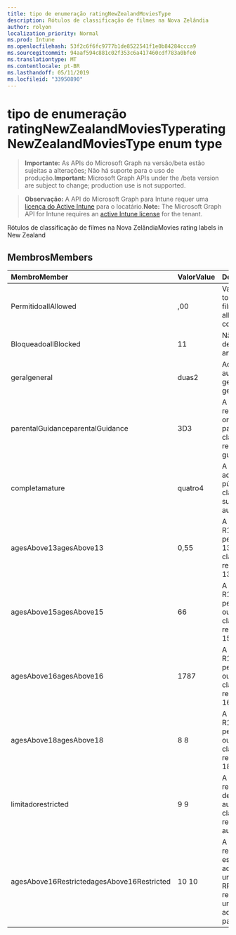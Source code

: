 ```yaml
---
title: tipo de enumeração ratingNewZealandMoviesType
description: Rótulos de classificação de filmes na Nova Zelândia
author: rolyon
localization_priority: Normal
ms.prod: Intune
ms.openlocfilehash: 53f2c6f6fc9777b1de8522541f1e0b84284ccca9
ms.sourcegitcommit: 94aaf594c881c02f353c6a417460cdf783a0bfe0
ms.translationtype: MT
ms.contentlocale: pt-BR
ms.lasthandoff: 05/11/2019
ms.locfileid: "33950890"
---
```

# <a name="ratingnewzealandmoviestype-enum-type"></a><span data-ttu-id="916db-103">tipo de enumeração ratingNewZealandMoviesType</span><span class="sxs-lookup"><span data-stu-id="916db-103">ratingNewZealandMoviesType enum type</span></span>

> <span data-ttu-id="916db-104">**Importante:** As APIs do Microsoft Graph na versão/beta estão sujeitas a alterações; Não há suporte para o uso de produção.</span><span class="sxs-lookup"><span data-stu-id="916db-104">**Important:** Microsoft Graph APIs under the /beta version are subject to change; production use is not supported.</span></span>

> <span data-ttu-id="916db-105">**Observação:** A API do Microsoft Graph para Intune requer uma [licença do Active Intune](https://go.microsoft.com/fwlink/?linkid=839381) para o locatário.</span><span class="sxs-lookup"><span data-stu-id="916db-105">**Note:** The Microsoft Graph API for Intune requires an [active Intune license](https://go.microsoft.com/fwlink/?linkid=839381) for the tenant.</span></span>

<span data-ttu-id="916db-106">Rótulos de classificação de filmes na Nova Zelândia</span><span class="sxs-lookup"><span data-stu-id="916db-106">Movies rating labels in New Zealand</span></span>

## <a name="members"></a><span data-ttu-id="916db-107">Membros</span><span class="sxs-lookup"><span data-stu-id="916db-107">Members</span></span>
|<span data-ttu-id="916db-108">Membro</span><span class="sxs-lookup"><span data-stu-id="916db-108">Member</span></span>|<span data-ttu-id="916db-109">Valor</span><span class="sxs-lookup"><span data-stu-id="916db-109">Value</span></span>|<span data-ttu-id="916db-110">Descrição</span><span class="sxs-lookup"><span data-stu-id="916db-110">Description</span></span>|
|:---|:---|:---|
|<span data-ttu-id="916db-111">Permitido</span><span class="sxs-lookup"><span data-stu-id="916db-111">allAllowed</span></span>|<span data-ttu-id="916db-112">,0</span><span class="sxs-lookup"><span data-stu-id="916db-112">0</span></span>|<span data-ttu-id="916db-113">Valor padrão, permitir todo o conteúdo de filmes</span><span class="sxs-lookup"><span data-stu-id="916db-113">Default value, allow all movies content</span></span>|
|<span data-ttu-id="916db-114">Bloqueado</span><span class="sxs-lookup"><span data-stu-id="916db-114">allBlocked</span></span>|<span data-ttu-id="916db-115">1</span><span class="sxs-lookup"><span data-stu-id="916db-115">1</span></span>|<span data-ttu-id="916db-116">Não permitir conteúdo de filmes</span><span class="sxs-lookup"><span data-stu-id="916db-116">Do not allow any movies content</span></span>|
|<span data-ttu-id="916db-117">geral</span><span class="sxs-lookup"><span data-stu-id="916db-117">general</span></span>|<span data-ttu-id="916db-118">duas</span><span class="sxs-lookup"><span data-stu-id="916db-118">2</span></span>|<span data-ttu-id="916db-119">Adequado para audiência geral</span><span class="sxs-lookup"><span data-stu-id="916db-119">Suitable for general audience</span></span>|
|<span data-ttu-id="916db-120">parentalGuidance</span><span class="sxs-lookup"><span data-stu-id="916db-120">parentalGuidance</span></span>|<span data-ttu-id="916db-121">3D</span><span class="sxs-lookup"><span data-stu-id="916db-121">3</span></span>|<span data-ttu-id="916db-122">A classificação PG recomenda orientação dos pais</span><span class="sxs-lookup"><span data-stu-id="916db-122">The PG classification recommends parental guidance</span></span>|
|<span data-ttu-id="916db-123">completa</span><span class="sxs-lookup"><span data-stu-id="916db-123">mature</span></span>|<span data-ttu-id="916db-124">quatro</span><span class="sxs-lookup"><span data-stu-id="916db-124">4</span></span>|<span data-ttu-id="916db-125">A classificação M é adequada para o público adulto</span><span class="sxs-lookup"><span data-stu-id="916db-125">The M classification is suitable for mature audience</span></span>|
|<span data-ttu-id="916db-126">agesAbove13</span><span class="sxs-lookup"><span data-stu-id="916db-126">agesAbove13</span></span>|<span data-ttu-id="916db-127">0,5</span><span class="sxs-lookup"><span data-stu-id="916db-127">5</span></span>|<span data-ttu-id="916db-128">A classificação do R13 é restrita às pessoas com mais de 13 anos</span><span class="sxs-lookup"><span data-stu-id="916db-128">The R13 classification is restricted to persons 13 years and over</span></span>|
|<span data-ttu-id="916db-129">agesAbove15</span><span class="sxs-lookup"><span data-stu-id="916db-129">agesAbove15</span></span>|<span data-ttu-id="916db-130">6</span><span class="sxs-lookup"><span data-stu-id="916db-130">6</span></span>|<span data-ttu-id="916db-131">A classificação do R15 é restrita a pessoas de 15 anos ou mais</span><span class="sxs-lookup"><span data-stu-id="916db-131">The R15 classification is restricted to persons 15 years and over</span></span>|
|<span data-ttu-id="916db-132">agesAbove16</span><span class="sxs-lookup"><span data-stu-id="916db-132">agesAbove16</span></span>|<span data-ttu-id="916db-133">178</span><span class="sxs-lookup"><span data-stu-id="916db-133">7</span></span>|<span data-ttu-id="916db-134">A classificação do R16 é restrita a pessoas com 16 anos ou mais</span><span class="sxs-lookup"><span data-stu-id="916db-134">The R16 classification is restricted to persons 16 years and over</span></span>|
|<span data-ttu-id="916db-135">agesAbove18</span><span class="sxs-lookup"><span data-stu-id="916db-135">agesAbove18</span></span>|<span data-ttu-id="916db-136">8 </span><span class="sxs-lookup"><span data-stu-id="916db-136">8</span></span>|<span data-ttu-id="916db-137">A classificação do R18 é restrita a pessoas de 18 anos ou mais</span><span class="sxs-lookup"><span data-stu-id="916db-137">The R18 classification is restricted to persons 18 years and over</span></span>|
|<span data-ttu-id="916db-138">limitado</span><span class="sxs-lookup"><span data-stu-id="916db-138">restricted</span></span>|<span data-ttu-id="916db-139">9 </span><span class="sxs-lookup"><span data-stu-id="916db-139">9</span></span>|<span data-ttu-id="916db-140">A classificação R é restrita a uma determinada audiência</span><span class="sxs-lookup"><span data-stu-id="916db-140">The R classification is restricted to a certain audience</span></span>|
|<span data-ttu-id="916db-141">agesAbove16Restricted</span><span class="sxs-lookup"><span data-stu-id="916db-141">agesAbove16Restricted</span></span>|<span data-ttu-id="916db-142">10 </span><span class="sxs-lookup"><span data-stu-id="916db-142">10</span></span>|<span data-ttu-id="916db-143">A classificação RP16 requer que os espectadores de 16 acompanhados por um pai ou adulto</span><span class="sxs-lookup"><span data-stu-id="916db-143">The RP16 classification requires viewers under 16 accompanied by a parent or an adult</span></span>|




